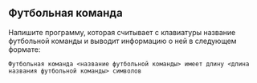 ## Футбольная команда

Напишите программу, которая считывает с клавиатуры название футбольной команды и выводит информацию о ней в следующем формате:

    Футбольная команда <название футбольной команды> имеет длину <длина названия футбольной команды> символов